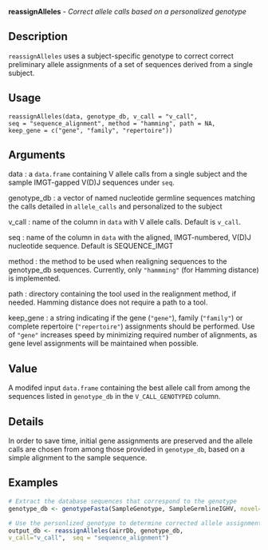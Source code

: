 **reassignAlleles** - *Correct allele calls based on a personalized genotype*

Description
--------------------

`reassignAlleles` uses a subject-specific genotype to correct
correct preliminary allele assignments of a set of sequences derived
from a single subject.


Usage
--------------------
```
reassignAlleles(data, genotype_db, v_call = "v_call",
seq = "sequence_alignment", method = "hamming", path = NA,
keep_gene = c("gene", "family", "repertoire"))
```

Arguments
-------------------

data
:   a `data.frame` containing V allele calls from a
single subject and the sample IMGT-gapped V(D)J sequences under
`seq`.

genotype_db
:   a vector of named nucleotide germline sequences
matching the calls detailed in `allele_calls`
and personalized to the subject

v_call
:   name of the column in `data` with V allele
calls. Default is `v_call`.

seq
:   name of the column in `data` with the 
aligned, IMGT-numbered, V(D)J nucleotide sequence.
Default is SEQUENCE_IMGT

method
:   the method to be used when realigning sequences to
the genotype_db sequences. Currently, only `"hammming"`
(for Hamming distance) is implemented.

path
:   directory containing the tool used in the
realignment method, if needed. Hamming distance does
not require a path to a tool.

keep_gene
:   a string indicating if the gene (`"gene"`), 
family (`"family"`) or complete repertoire
(`"repertoire"`) assignments should be performed. 
Use of `"gene"` increases speed by minimizing required number of 
alignments, as gene level assignments will be maintained when possible.




Value
-------------------

A modifed input `data.frame` containing the best allele call from 
among the sequences listed in `genotype_db` in the 
`V_CALL_GENOTYPED` column.


Details
-------------------

In order to save time, initial gene assignments are preserved and
the allele calls are chosen from among those provided in `genotype_db`,
based on a simple alignment to the sample sequence.



Examples
-------------------

```R
# Extract the database sequences that correspond to the genotype
genotype_db <- genotypeFasta(SampleGenotype, SampleGermlineIGHV, novel=SampleNovel)

# Use the personlized genotype to determine corrected allele assignments
output_db <- reassignAlleles(airrDb, genotype_db,
v_call="v_call",  seq = "sequence_alignment")
```








